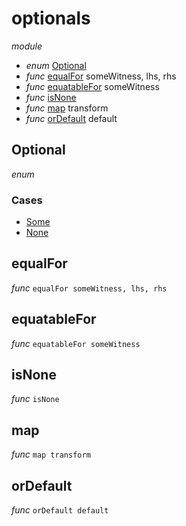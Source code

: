 # optionals

_module_

- _enum_ [Optional](#Optional)
- _func_ [equalFor](#equalFor) someWitness, lhs, rhs
- _func_ [equatableFor](#equatableFor) someWitness
- _func_ [isNone](#isNone)
- _func_ [map](#map) transform
- _func_ [orDefault](#orDefault) default

## Optional

_enum_

### Cases

- [Some](#Some)
- [None](#None)

## equalFor

_func_ `equalFor someWitness, lhs, rhs`

## equatableFor

_func_ `equatableFor someWitness`

## isNone

_func_ `isNone`

## map

_func_ `map transform`

## orDefault

_func_ `orDefault default`

